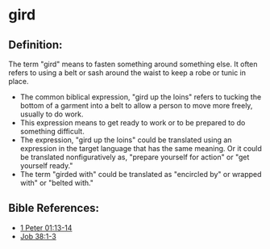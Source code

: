 # gird #

## Definition: ##

The term "gird" means to fasten something around something else. It often refers to using a belt or sash around the waist to keep a robe or tunic in place. 

* The common biblical expression, "gird up the loins" refers to tucking the bottom of a garment into a belt to allow a person to move more freely, usually to do work.
* This expression means to get ready to work or to be prepared to do something difficult.
* The expression, "gird up the loins" could be translated using an expression in the target language that has the same meaning. Or it could be translated nonfiguratively as, "prepare yourself for action" or "get yourself ready."
* The term "girded with" could be translated as "encircled by" or wrapped with" or "belted with."



## Bible References: ##

* [1 Peter 01:13-14](en/tn/1pe/help/01/13)
* [Job 38:1-3](en/tn/job/help/38/01)